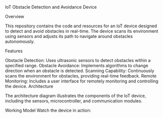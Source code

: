 IoT Obstacle Detection and Avoidance Device

Overview

This repository contains the code and resources for an IoT device designed to detect and avoid obstacles in real-time. The device scans its environment using sensors and adjusts its path to navigate around obstacles autonomously.

Features

Obstacle Detection: Uses ultrasonic sensors to detect obstacles within a specified range.
Obstacle Avoidance: Implements algorithms to change direction when an obstacle is detected.
Scanning Capability: Continuously scans the environment for obstacles, providing real-time feedback.
Remote Monitoring: Includes a user interface for remotely monitoring and controlling the device.
Architecture

The architecture diagram illustrates the components of the IoT device, including the sensors, microcontroller, and communication modules.

Working Model
Watch the device in action:

